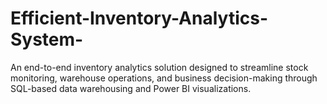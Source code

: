 # Efficient-Inventory-Analytics-System-
An end-to-end inventory analytics solution designed to streamline stock monitoring, warehouse operations, and business decision-making through SQL-based data warehousing and Power BI visualizations.
